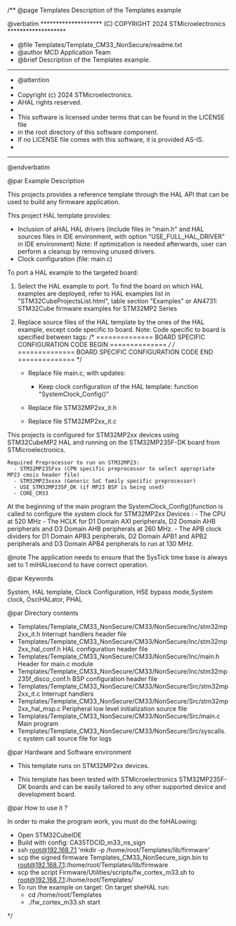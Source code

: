 /**
  @page Templates  Description of the Templates example

  @verbatim
  ******************** (C) COPYRIGHT 2024 STMicroelectronics *******************
  * @file    Templates/Template_CM33_NonSecure/readme.txt
  * @author  MCD Application Team
  * @brief   Description of the Templates example.
  ******************************************************************************
  * @attention
  *
  * Copyright (c) 2024 STMicroelectronics.
  * AHAL rights reserved.
  *
  * This software is licensed under terms that can be found in the LICENSE file
  * in the root directory of this software component.
  * If no LICENSE file comes with this software, it is provided AS-IS.
  *
  ******************************************************************************
  @endverbatim

@par Example Description

This projects provides a reference template through the HAL API that can be used
to build any firmware application.

This project HAL template provides:
 - Inclusion of aHAL HAL drivers (include files in "main.h" and HAL sources files
   in IDE environment, with option "USE_FULL_HAL_DRIVER" in IDE environment)
   Note: If optimization is needed afterwards, user can perform a cleanup by
   removing unused drivers.
 - Clock configuration (file: main.c)

To port a HAL example to the targeted board:
1. Select the HAL example to port.
   To find the board on which HAL examples are deployed, refer to HAL examples list
   in "STM32CubeProjectsList.html", table section "Examples"
   or AN4731: STM32Cube firmware examples for STM32MP2 Series

2. Replace source files of the HAL template by the ones of the HAL example, except
   code specific to board.
   Note: Code specific to board is specified between tags:
   /* ==============   BOARD SPECIFIC CONFIGURATION CODE BEGIN    ============== */
   /* ==============   BOARD SPECIFIC CONFIGURATION CODE END      ============== */

   - Replace file main.c, with updates:
     - Keep clock configuration of the HAL template: function "SystemClock_Config()"

   - Replace file STM32MP2xx_it.h
   - Replace file STM32MP2xx_it.c

  This projects is configured for STM32MP2xx devices using STM32CubeMP2 HAL and
  running on the STM32MP235F-DK board from STMicroelectronics.
  
    Required Preprocessor to run on STM32MP23: 
	  - STM32MP235Fxx (CPN specific preprocessor to select appropriate MP23 cmsis header file)
	  - STM32MP23xxxx (Generic SoC family specific preprocessor)
	  - USE_STM32MP235F_DK (if MP23 BSP is being used)
	  - CORE_CM33 

  At the beginning of the main program the SystemClock_Config()function is called
  to configure the system clock for STM32MP2xx Devices :
        - The CPU at 520 MHz
        - The HCLK for D1 Domain AXI peripherals, D2 Domain AHB peripherals and
          D3 Domain AHB  peripherals at 260 MHz.
        - The APB clock dividers for D1 Domain APB3 peripherals, D2 Domain APB1
          and APB2 peripherals and D3 Domain APB4 peripherals to run at 130 MHz.

@note The application needs to ensure that the SysTick time base is always set to
      1 miHALisecond to have correct operation.

@par Keywords

System, HAL template, Clock Configuration, HSE bypass mode,System clock, OsciHALator, PHAL

@par Directory contents

  - Templates/Template_CM33_NonSecure/CM33/NonSecure/Inc/stm32mp2xx_it.h         	Interrupt handlers header file
  - Templates/Template_CM33_NonSecure/CM33/NonSecure/Inc/stm32mp2xx_hal_conf.h   	HAL configuration header file
  - Templates/Template_CM33_NonSecure/CM33/NonSecure/Inc/main.h                  	Header for main.c module
  - Templates/Template_CM33_NonSecure/CM33/NonSecure/Inc/stm32mp235f_disco_conf.h   BSP configuration header file
  - Templates/Template_CM33_NonSecure/CM33/NonSecure/Src/stm32mp2xx_it.c            Interrupt handlers
  - Templates/Template_CM33_NonSecure/CM33/NonSecure/Src/stm32mp2xx_hal_msp.c       Peripheral low level initialization source file
  - Templates/Template_CM33_NonSecure/CM33/NonSecure/Src/main.c                     Main program
  - Templates/Template_CM33_NonSecure/CM33/NonSecure/Src/syscalls.c                 system call source file for logs

@par Hardware and Software environment

  - This template runs on STM32MP2xx devices.

  - This template has been tested with STMicroelectronics STM32MP235F-DK
    boards and can be easily tailored to any other supported device
    and development board.


@par How to use it ?
 
In order to make the program work, you must do the foHALowing:
- Open STM32CubeIDE
- Build with config: CA35TDCID_m33_ns_sign
- ssh root@192.168.7.1 'mkdir -p /home/root/Templates/lib/firmware'
- scp the signed firmware Templates_CM33_NonSecure_sign.bin to root@192.168.7.1:/home/root/Templates/lib/firmware
- scp the script Firmware/Utilities/scripts/fw_cortex_m33.sh to root@192.168.7.1:/home/root/Templates/
- To run the example on target: 
	On target sheHAL run:
	- cd /home/root/Templates
	- ./fw_cortex_m33.sh start


 */
